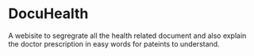 # DocuHealth

A webisite to segregrate all the health related document and also explain the doctor prescription in easy words for pateints to understand.